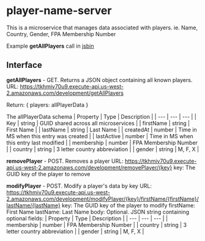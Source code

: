 # player-name-server

This is a microservice that manages data associated with players. ie. Name, Country, Gender, FPA Membership Number

Example **getAllPlayers** call in [jsbin](https://jsbin.com/pezakarora/edit?js,console)

## Interface
**getAllPlayers** - GET. Returns a JSON object containing all known players. 
URL: https://tkhmiv70u9.execute-api.us-west-2.amazonaws.com/development/getAllPlayers

Return:
{
    players: allPlayerData
}

The allPlayerData schema
| Property    | Type | Description |
| --- | --- | --- |
| Key | string | GUID shared across all microservices |
| firstName | string | First Name |
| lastName | string | Last Name |
| createdAt | number | Time in MS when this entry was created |
| lastActive | number | Time in MS when this entry last modified |
| membership | number | FPA Membership Number |
| country | string | 3 letter country abbreviation |
| gender | string | M, F, X |

**removePlayer** - POST. Removes a player
URL: https://tkhmiv70u9.execute-api.us-west-2.amazonaws.com/development/removePlayer/{key}
key: The GUID key of the player to remove

**modifyPlayer** - POST. Modify a player's data by key
URL: https://tkhmiv70u9.execute-api.us-west-2.amazonaws.com/development/modifyPlayer/{key}/firstName/{firstName}/lastName/{lastName}
key: The GUID key of the player to modify
firstName: First Name
lastName: Last Name
body: Optional. JSON string containing optional fields:
| Property    | Type | Description |
| --- | --- | --- |
| membership | number | FPA Membership Number |
| country | string | 3 letter country abbreviation |
| gender | string | M, F, X |
